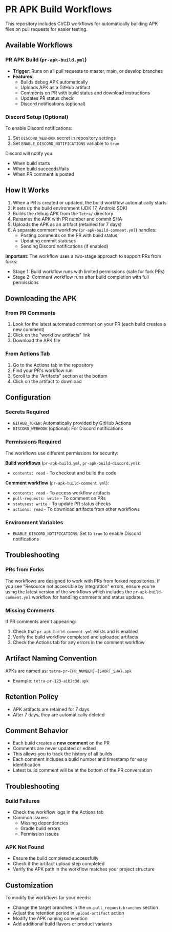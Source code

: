 # PR APK Build Workflows

This repository includes CI/CD workflows for automatically building APK files on pull requests for easier testing.

## Available Workflows

### PR APK Build (`pr-apk-build.yml`)
- **Trigger**: Runs on all pull requests to master, main, or develop branches
- **Features**:
  - Builds debug APK automatically
  - Uploads APK as a GitHub artifact
  - Comments on PR with build status and download instructions
  - Updates PR status check
  - Discord notifications (optional)
  
### Discord Setup (Optional)
To enable Discord notifications:
1. Set `DISCORD_WEBHOOK` secret in repository settings
2. Set `ENABLE_DISCORD_NOTIFICATIONS` variable to `true`

Discord will notify you:
- When build starts
- When build succeeds/fails
- When PR comment is posted

## How It Works

1. When a PR is created or updated, the build workflow automatically starts
2. It sets up the build environment (JDK 17, Android SDK)
3. Builds the debug APK from the `Tetra/` directory
4. Renames the APK with PR number and commit SHA
5. Uploads the APK as an artifact (retained for 7 days)
6. A separate comment workflow (`pr-apk-build-comment.yml`) handles:
   - Posting comments on the PR with build status
   - Updating commit statuses
   - Sending Discord notifications (if enabled)
   
**Important**: The workflow uses a two-stage approach to support PRs from forks:
- Stage 1: Build workflow runs with limited permissions (safe for fork PRs)
- Stage 2: Comment workflow runs after build completion with full permissions

## Downloading the APK

### From PR Comments
1. Look for the latest automated comment on your PR (each build creates a new comment)
2. Click on the "workflow artifacts" link
3. Download the APK file

### From Actions Tab
1. Go to the Actions tab in the repository
2. Find your PR's workflow run
3. Scroll to the "Artifacts" section at the bottom
4. Click on the artifact to download

## Configuration

### Secrets Required
- `GITHUB_TOKEN`: Automatically provided by GitHub Actions
- `DISCORD_WEBHOOK` (optional): For Discord notifications

### Permissions Required
The workflows use different permissions for security:

**Build workflows** (`pr-apk-build.yml`, `pr-apk-build-discord.yml`):
- `contents: read` - To checkout and build the code

**Comment workflow** (`pr-apk-build-comment.yml`):
- `contents: read` - To access workflow artifacts
- `pull-requests: write` - To comment on PRs
- `statuses: write` - To update PR status checks
- `actions: read` - To download artifacts from other workflows

### Environment Variables
- `ENABLE_DISCORD_NOTIFICATIONS`: Set to `true` to enable Discord notifications

## Troubleshooting

### PRs from Forks
The workflows are designed to work with PRs from forked repositories. If you see "Resource not accessible by integration" errors, ensure you're using the latest version of the workflows which includes the `pr-apk-build-comment.yml` workflow for handling comments and status updates.

### Missing Comments
If PR comments aren't appearing:
1. Check that `pr-apk-build-comment.yml` exists and is enabled
2. Verify the build workflow completed and uploaded artifacts
3. Check the Actions tab for any errors in the comment workflow

## Artifact Naming Convention
APKs are named as: `tetra-pr-{PR_NUMBER}-{SHORT_SHA}.apk`
- Example: `tetra-pr-123-a1b2c3d.apk`

## Retention Policy
- APK artifacts are retained for 7 days
- After 7 days, they are automatically deleted

## Comment Behavior
- Each build creates a **new comment** on the PR
- Comments are never updated or edited
- This allows you to track the history of all builds
- Each comment includes a build number and timestamp for easy identification
- Latest build comment will be at the bottom of the PR conversation

## Troubleshooting

### Build Failures
- Check the workflow logs in the Actions tab
- Common issues:
  - Missing dependencies
  - Gradle build errors
  - Permission issues

### APK Not Found
- Ensure the build completed successfully
- Check if the artifact upload step completed
- Verify the APK path in the workflow matches your project structure

## Customization

To modify the workflows for your needs:
- Change the target branches in the `on.pull_request.branches` section
- Adjust the retention period in `upload-artifact` action
- Modify the APK naming convention
- Add additional build flavors or product variants